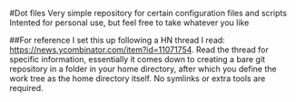 #Dot files
Very simple repository for certain configuration files and scripts
Intented for personal use, but feel free to take whatever you like

##For reference
I set this up following a HN thread I read: https://news.ycombinator.com/item?id=11071754. Read the thread for specific information, essentially it comes down to creating a bare git repository in a folder in your home directory, after which you define the work tree as the home directory itself. No symlinks or extra tools are required.

